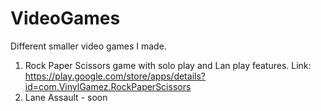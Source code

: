 # VideoGames
Different smaller video games I made.
1. Rock Paper Scissors game with solo play and Lan play features. Link: https://play.google.com/store/apps/details?id=com.VinylGamez.RockPaperScissors
2. Lane Assault - soon
